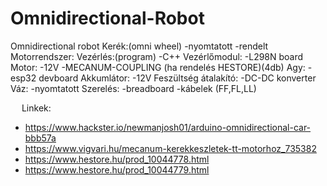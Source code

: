 # Omnidirectional-Robot
Omnidirectional robot
Kerék:(omni wheel)
-nyomtatott
-rendelt
Motorrendszer:
Vezérlés:(program)
-C++
Vezérlőmodul:
-L298N board
Motor:
-12V
-MECANUM-COUPLING (ha rendelés HESTORE)(4db)
Agy:
-esp32 devboard
Akkumlátor:
-12V
Feszültség átalakító:
-DC-DC konverter
Váz:
-nyomtatott
Szerelés:
-breadboard
-kábelek (FF,FL,LL)

 
Linkek:
-	https://www.hackster.io/newmanjosh01/arduino-omnidirectional-car-bbb57a
-	https://www.vigvari.hu/mecanum-kerekkeszletek-tt-motorhoz_735382
-	https://www.hestore.hu/prod_10044778.html
-	https://www.hestore.hu/prod_10044779.html
